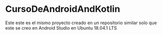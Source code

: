 # CursoDeAndroidAndKotlin
Este este es el mismo proyecto creado en un repositorio similar solo que este se creo en Android Studio en Ubuntu 18.04.1 LTS
